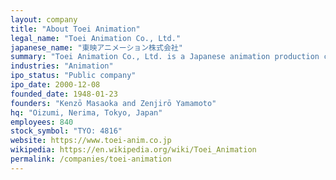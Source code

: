 ```yaml
---
layout: company
title: "About Toei Animation"
legal_name: "Toei Animation Co., Ltd."
japanese_name: "東映アニメーション株式会社"
summary: "Toei Animation Co., Ltd. is a Japanese animation production company and a subsidiary of Toei Corporation. It is a member of the Japan Animation Association and is the oldest existing animation production company in Japan."
industries: "Animation"
ipo_status: "Public company"
ipo_date: 2000-12-08
founded_date: 1948-01-23
founders: "Kenzō Masaoka and Zenjirō Yamamoto"
hq: "Oizumi, Nerima, Tokyo, Japan"
employees: 840
stock_symbol: "TYO: 4816"
website: https://www.toei-anim.co.jp
wikipedia: https://en.wikipedia.org/wiki/Toei_Animation
permalink: /companies/toei-animation
---
```

